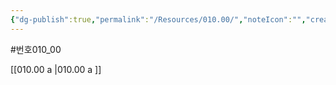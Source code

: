 ```yaml
---
{"dg-publish":true,"permalink":"/Resources/010.00/","noteIcon":"","created":"2023-12-28T00:47:21.179+09:00","updated":"2023-12-28T01:35:13.399+09:00"}
---
```


#번호010_00


[[010.00 a  \|010.00 a  ]]